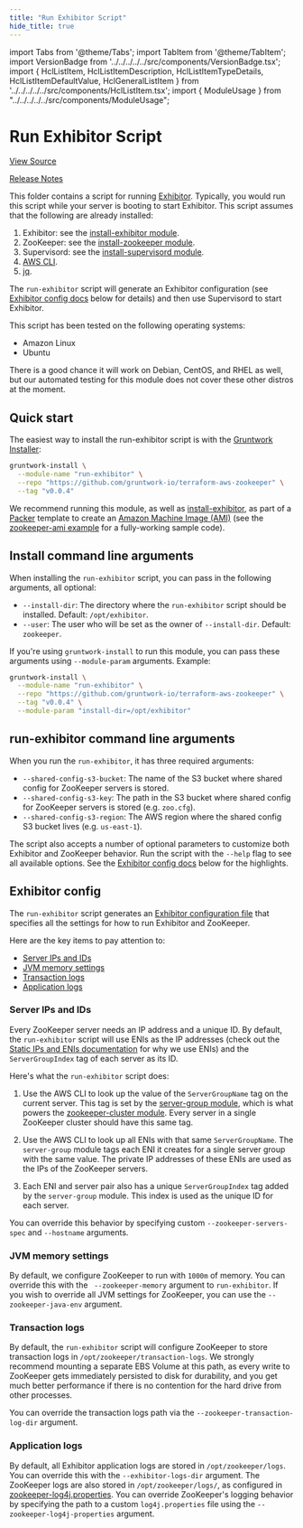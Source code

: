 ```yaml
---
title: "Run Exhibitor Script"
hide_title: true
---
```


import Tabs from '@theme/Tabs';
import TabItem from '@theme/TabItem';
import VersionBadge from '../../../../../src/components/VersionBadge.tsx';
import { HclListItem, HclListItemDescription, HclListItemTypeDetails, HclListItemDefaultValue, HclGeneralListItem } from '../../../../../src/components/HclListItem.tsx';
import { ModuleUsage } from "../../../../../src/components/ModuleUsage";

<VersionBadge repoTitle="ZooKeeper" version="0.12.0" lastModifiedVersion="0.11.1"/>

# Run Exhibitor Script

<a href="https://github.com/gruntwork-io/terraform-aws-zookeeper/tree/main/modules/run-exhibitor" className="link-button" title="View the source code for this module in GitHub.">View Source</a>

<a href="https://github.com/gruntwork-io/terraform-aws-zookeeper/releases/tag/v0.11.1" className="link-button" title="Release notes for only versions which impacted this module.">Release Notes</a>

This folder contains a script for running [Exhibitor](https://github.com/soabase/exhibitor/). Typically, you would run
this script while your server is booting to start Exhibitor. This script assumes that the following are already
installed:

1.  Exhibitor: see the [install-exhibitor module](https://github.com/gruntwork-io/terraform-aws-zookeeper/tree/main/modules/install-exhibitor).
2.  ZooKeeper: see the [install-zookeeper module](https://github.com/gruntwork-io/terraform-aws-zookeeper/tree/main/modules/install-zookeeper).
3.  Supervisord: see the [install-supervisord module](https://github.com/gruntwork-io/terraform-aws-zookeeper/tree/main/modules/install-supervisord).
4.  [AWS CLI](https://aws.amazon.com/cli/).
5.  [jq](https://stedolan.github.io/jq/).

The `run-exhibitor` script will generate an Exhibitor configuration (see [Exhibitor config docs](#exhibitor-config)
below for details) and then use Supervisord to start Exhibitor.

This script has been tested on the following operating systems:

*   Amazon Linux
*   Ubuntu

There is a good chance it will work on Debian, CentOS, and RHEL as well, but our automated testing for this
module does not cover these other distros at the moment.

## Quick start

The easiest way to install the run-exhibitor script is with the [Gruntwork
Installer](https://github.com/gruntwork-io/gruntwork-installer):

```bash
gruntwork-install \
  --module-name "run-exhibitor" \
  --repo "https://github.com/gruntwork-io/terraform-aws-zookeeper" \
  --tag "v0.0.4"
```

We recommend running this module, as well as [install-exhibitor](https://github.com/gruntwork-io/terraform-aws-zookeeper/tree/main/modules/install-exhibitor), as part of a
[Packer](https://www.packer.io/) template to create an [Amazon Machine Image
(AMI)](http://docs.aws.amazon.com/AWSEC2/latest/UserGuide/AMIs.html) (see the [zookeeper-ami
example](https://github.com/gruntwork-io/terraform-aws-zookeeper/tree/main/examples/zookeeper-ami) for a fully-working sample code).

## Install command line arguments

When installing the `run-exhibitor` script, you can pass in the following arguments, all optional:

*   `--install-dir`: The directory where the `run-exhibitor` script should be installed. Default: `/opt/exhibitor`.
*   `--user`: The user who will be set as the owner of `--install-dir`. Default: `zookeeper`.

If you're using `gruntwork-install` to run this module, you can pass these arguments using `--module-param` arguments.
Example:

```bash
gruntwork-install \
  --module-name "run-exhibitor" \
  --repo "https://github.com/gruntwork-io/terraform-aws-zookeeper" \
  --tag "v0.0.4" \
  --module-param "install-dir=/opt/exhibitor"
```

## run-exhibitor command line arguments

When you run the `run-exhibitor`, it has three required arguments:

*   `--shared-config-s3-bucket`: The name of the S3 bucket where shared config for ZooKeeper servers is stored.
*   `--shared-config-s3-key`: The path in the S3 bucket where shared config for ZooKeeper servers is stored (e.g. `zoo.cfg`).
*   `--shared-config-s3-region`: The AWS region where the shared config S3 bucket lives (e.g. `us-east-1`).

The script also accepts a number of optional parameters to customize both Exhibitor and ZooKeeper behavior. Run the
script with the `--help` flag to see all available options. See the [Exhibitor config docs](#exhibitor-config) below
for the highlights.

## Exhibitor config

The `run-exhibitor` script generates an [Exhibitor configuration
file](https://github.com/soabase/exhibitor/wiki/Configuration-UI) that specifies all the settings for how to run
Exhibitor and ZooKeeper.

Here are the key items to pay attention to:

*   [Server IPs and IDs](#server-ips-and-ids)
*   [JVM memory settings](#jvm-memory-settings)
*   [Transaction logs](#transaction-logs)
*   [Application logs](#application-logs)

### Server IPs and IDs

Every ZooKeeper server needs an IP address and a unique ID. By default, the `run-exhibitor` script will use ENIs as the
IP addresses (check out the [Static IPs and ENIs documentation](#static-ips-and-enis) for why we use ENIs) and the
`ServerGroupIndex` tag of each server as its ID.

Here's what the `run-exhibitor` script does:

1.  Use the AWS CLI to look up the value of the `ServerGroupName` tag on the current server. This tag is set by the
    [server-group module](https://github.com/gruntwork-io/terraform-aws-asg/tree/main/modules/server-group), which is what
    powers the [zookeeper-cluster module](https://github.com/gruntwork-io/terraform-aws-zookeeper/tree/main/modules/zookeeper-cluster). Every server in a single ZooKeeper cluster
    should have this same tag.

2.  Use the AWS CLI to look up all ENIs with that same `ServerGroupName`. The `server-group` module tags each ENI it
    creates for a single server group with the same value. The private IP addresses of these ENIs are used as the
    IPs of the ZooKeeper servers.

3.  Each ENI and server pair also has a unique `ServerGroupIndex` tag added by the `server-group` module. This index
    is used as the unique ID for each server.

You can override this behavior by specifying custom `--zookeeper-servers-spec` and `--hostname` arguments.

### JVM memory settings

By default, we configure ZooKeeper to run with `1000m` of memory. You can override this with the `  --zookeeper-memory `
argument to `run-exhibitor`. If you wish to override all JVM settings for ZooKeeper, you can use the
`--zookeeper-java-env` argument.

### Transaction logs

By default, the `run-exhibitor` script will configure ZooKeeper to store transaction logs in
`/opt/zookeeper/transaction-logs`. We strongly recommend mounting a separate EBS Volume at this path, as every write
to ZooKeeper gets immediately persisted to disk for durability, and you get much better performance if there is no
contention for the hard drive from other processes.

You can override the transaction logs path via the `--zookeeper-transaction-log-dir` argument.

### Application logs

By default, all Exhibitor application logs are stored in `/opt/zookeeper/logs`. You can override this with the
`--exhibitor-logs-dir` argument. The ZooKeeper logs are also stored in `/opt/zookeeper/logs/`, as configured in
[zookeeper-log4j.properties](https://github.com/gruntwork-io/terraform-aws-zookeeper/tree/main/modules/install-exhibitor/zookeeper-log4j.properties). You can override ZooKeeper's
logging behavior by specifying the path to a custom `log4j.properties` file using the `--zookeeper-log4j-properties`
argument.


<!-- ##DOCS-SOURCER-START
{
  "originalSources": [
    "https://github.com/gruntwork-io/terraform-aws-zookeeper/tree/main/modules/run-exhibitor/readme.md",
    "https://github.com/gruntwork-io/terraform-aws-zookeeper/tree/main/modules/run-exhibitor/variables.tf",
    "https://github.com/gruntwork-io/terraform-aws-zookeeper/tree/main/modules/run-exhibitor/outputs.tf"
  ],
  "sourcePlugin": "module-catalog-api",
  "hash": "82b5968eaa0ab57ed8cb5dbe7bed0678"
}
##DOCS-SOURCER-END -->
